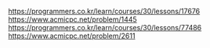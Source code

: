 https://programmers.co.kr/learn/courses/30/lessons/17676
https://www.acmicpc.net/problem/1445
https://programmers.co.kr/learn/courses/30/lessons/77486
https://www.acmicpc.net/problem/2611